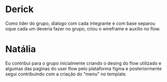 # Derick 
Como lider do grupo, dialogo com cada integrante e com base separou oque cada um deveria fazer no grupo, criou o wireframe e auxílio no flow.


# Natália
Eu contribui para o grupo inicialmente criando o desing do flow utilizado e algumas das paginas do user flow pelo plataforma figma e posteriormente segui contribuindo com a criação do "menu" no template. 
